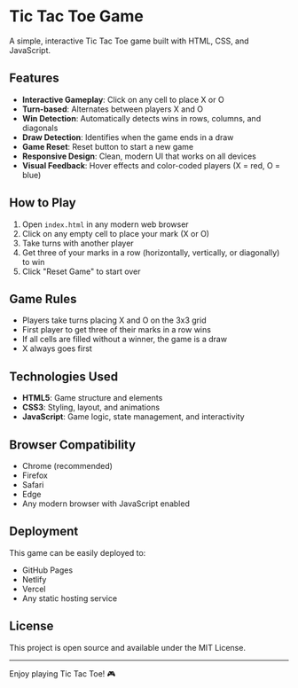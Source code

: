 # Tic Tac Toe Game

A simple, interactive Tic Tac Toe game built with HTML, CSS, and JavaScript.

## Features

- **Interactive Gameplay**: Click on any cell to place X or O
- **Turn-based**: Alternates between players X and O
- **Win Detection**: Automatically detects wins in rows, columns, and diagonals
- **Draw Detection**: Identifies when the game ends in a draw
- **Game Reset**: Reset button to start a new game
- **Responsive Design**: Clean, modern UI that works on all devices
- **Visual Feedback**: Hover effects and color-coded players (X = red, O = blue)

## How to Play

1. Open `index.html` in any modern web browser
2. Click on any empty cell to place your mark (X or O)
3. Take turns with another player
4. Get three of your marks in a row (horizontally, vertically, or diagonally) to win
5. Click "Reset Game" to start over

## Game Rules

- Players take turns placing X and O on the 3x3 grid
- First player to get three of their marks in a row wins
- If all cells are filled without a winner, the game is a draw
- X always goes first

## Technologies Used

- **HTML5**: Game structure and elements
- **CSS3**: Styling, layout, and animations
- **JavaScript**: Game logic, state management, and interactivity

## Browser Compatibility

- Chrome (recommended)
- Firefox
- Safari
- Edge
- Any modern browser with JavaScript enabled

## Deployment

This game can be easily deployed to:
- GitHub Pages
- Netlify
- Vercel
- Any static hosting service

## License

This project is open source and available under the MIT License.

---

Enjoy playing Tic Tac Toe! 🎮
